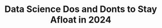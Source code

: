---
title: "Data Science Dos and Donts to Stay Afloat in 2024"
slug: "data-science-dos-and-donts-to-stay-afloat-in-2024"
draft: false
event_date: "2023-12-19"
image: "img/resources/webinars/data-science-dos-and-donts-to-stay-afloat-in-2024.webp"
name: "Data Science Do's and Dont's to Stay Afloat in 2024"
description: "Learn practical hashtag skills that data scientists, data teams, and, job seekers can master in 2024 to generate more value for their orgs, from bespoke LLMs to data streaming."
events: ['Webinar']
registration_link: https://link-to-register-for-event.com
call_to_action: "Write call to action for upcoming event"
video_link: https://www.youtube.com/embed/9ZVBQ2clOps?si=JD2imXlfXBG9W-HJ
audio_link: 
categories: ['Video']
presenters: ['Prema Roman', 'Rebecca Bilbro']
topics: ['Data Science', 'Reinforcement Training', 'ML/AI']
---